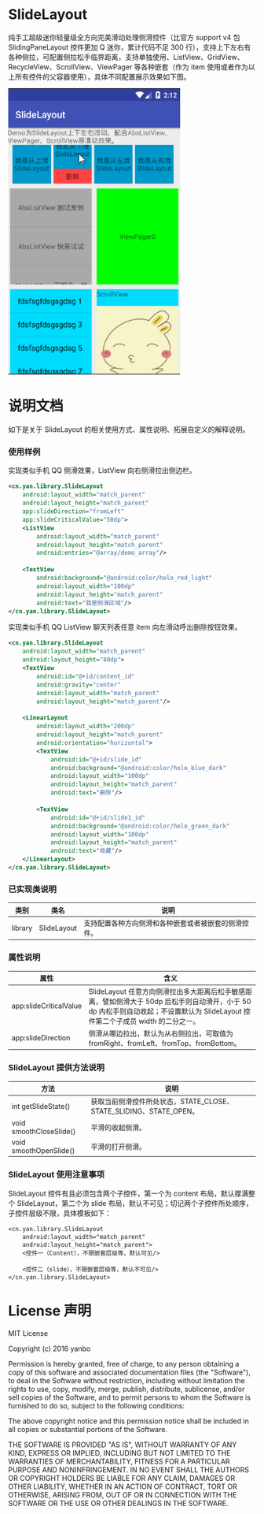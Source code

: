 # SlideLayout

纯手工超级迷你轻量级全方向完美滑动处理侧滑控件（比官方 support v4 包 SlidingPaneLayout 控件更加 Q 迷你，累计代码不足 300 行），支持上下左右有各种侧拉，可配置侧拉松手临界距离，支持单独使用、ListView、GridView、RecycleView、ScrollView、ViewPager 等各种嵌套（作为 item 使用或者作为以上所有控件的父容器使用），具体不同配置展示效果如下图。

<div><img src="art/demo.gif" width="350"></div>

# 说明文档

如下是关于 SlideLayout 的相关使用方式、属性说明、拓展自定义的解释说明。

### 使用样例

实现类似手机 QQ 侧滑效果，ListView 向右侧滑拉出侧边栏。
```xml
<cn.yan.library.SlideLayout
    android:layout_width="match_parent"
    android:layout_height="match_parent"
    app:slideDirection="fromLeft"
    app:slideCriticalValue="50dp">
    <ListView
        android:layout_width="match_parent"
        android:layout_height="match_parent"
        android:entries="@array/demo_array"/>

    <TextView
        android:background="@android:color/holo_red_light"
        android:layout_width="100dp"
        android:layout_height="match_parent"
        android:text="我是侧滑区域"/>
</cn.yan.library.SlideLayout>
```

实现类似手机 QQ ListView 聊天列表任意 item 向左滑动呼出删除按钮效果。
```xml
<cn.yan.library.SlideLayout
    android:layout_width="match_parent"
    android:layout_height="80dp">
    <TextView
        android:id="@+id/content_id"
        android:gravity="center"
        android:layout_width="match_parent"
        android:layout_height="match_parent"/>

    <LinearLayout
        android:layout_width="200dp"
        android:layout_height="match_parent"
        android:orientation="horizontal">
        <TextView
            android:id="@+id/slide_id"
            android:background="@android:color/holo_blue_dark"
            android:layout_width="100dp"
            android:layout_height="match_parent"
            android:text="删除"/>

        <TextView
            android:id="@+id/slide1_id"
            android:background="@android:color/holo_green_dark"
            android:layout_width="100dp"
            android:layout_height="match_parent"
            android:text="收藏"/>
    </LinearLayout>
</cn.yan.library.SlideLayout>
```

### 已实现类说明

| 类别 | 类名 | 说明 |
| ----- | ----- | ----- |
| library | SlideLayout | 支持配置各种方向侧滑和各种嵌套或者被嵌套的侧滑控件。 |

### 属性说明

| 属性 | 含义 |
| ----- | ----- |
|app:slideCriticalValue | SlideLayout 任意方向侧滑拉出多大距离后松手敏感距离，譬如侧滑大于 50dp 后松手则自动滑开，小于 50 dp 内松手则自动收起；不设置默认为 SlideLayout 控件第二个子成员 width 的二分之一。|
|app:slideDirection | 侧滑从哪边拉出，默认为从右侧拉出，可取值为 fromRight、fromLeft、fromTop、fromBottom。 |

### SlideLayout 提供方法说明

| 方法 | 说明 |
| ----- | ----- |
| int getSlideState() | 获取当前侧滑控件所处状态，STATE_CLOSE、STATE_SLIDING、STATE_OPEN。 |
| void smoothCloseSlide() | 平滑的收起侧滑。 |
| void smoothOpenSlide() | 平滑的打开侧滑。 |

### SlideLayout 使用注意事项

SlideLayout 控件有且必须包含两个子控件，第一个为 content 布局，默认撑满整个 SlideLayout，第二个为 slide 布局，默认不可见；切记两个子控件所处顺序，子控件层级不限，具体模板如下：

```
<cn.yan.library.SlideLayout
    android:layout_width="match_parent"
    android:layout_height="match_parent">
    <控件一（Content），不限嵌套层级等，默认可见/>

    <控件二（slide），不限嵌套层级等，默认不可见/>
</cn.yan.library.SlideLayout>
```

# License 声明

MIT License

Copyright (c) 2016 yanbo

Permission is hereby granted, free of charge, to any person obtaining a copy
of this software and associated documentation files (the "Software"), to deal
in the Software without restriction, including without limitation the rights
to use, copy, modify, merge, publish, distribute, sublicense, and/or sell
copies of the Software, and to permit persons to whom the Software is
furnished to do so, subject to the following conditions:

The above copyright notice and this permission notice shall be included in all
copies or substantial portions of the Software.

THE SOFTWARE IS PROVIDED "AS IS", WITHOUT WARRANTY OF ANY KIND, EXPRESS OR
IMPLIED, INCLUDING BUT NOT LIMITED TO THE WARRANTIES OF MERCHANTABILITY,
FITNESS FOR A PARTICULAR PURPOSE AND NONINFRINGEMENT. IN NO EVENT SHALL THE
AUTHORS OR COPYRIGHT HOLDERS BE LIABLE FOR ANY CLAIM, DAMAGES OR OTHER
LIABILITY, WHETHER IN AN ACTION OF CONTRACT, TORT OR OTHERWISE, ARISING FROM,
OUT OF OR IN CONNECTION WITH THE SOFTWARE OR THE USE OR OTHER DEALINGS IN THE
SOFTWARE.